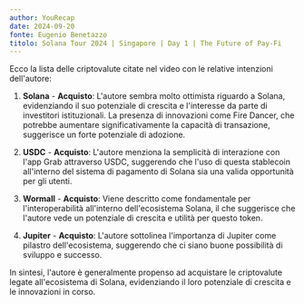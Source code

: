 ```yaml
---
author: YouRecap
date: 2024-09-20
fonte: Eugenio Benetazzo
titolo: Solana Tour 2024 | Singapore | Day 1 | The Future of Pay-Fi
---
```


Ecco la lista delle criptovalute citate nel video con le relative intenzioni dell'autore:

1. **Solana** - **Acquisto**: L'autore sembra molto ottimista riguardo a Solana, evidenziando il suo potenziale di crescita e l'interesse da parte di investitori istituzionali. La presenza di innovazioni come Fire Dancer, che potrebbe aumentare significativamente la capacità di transazione, suggerisce un forte potenziale di adozione.

2. **USDC** - **Acquisto**: L'autore menziona la semplicità di interazione con l'app Grab attraverso USDC, suggerendo che l'uso di questa stablecoin all'interno del sistema di pagamento di Solana sia una valida opportunità per gli utenti.

3. **Wormall** - **Acquisto**: Viene descritto come fondamentale per l'interoperabilità all'interno dell'ecosistema Solana, il che suggerisce che l'autore vede un potenziale di crescita e utilità per questo token.

4. **Jupiter** - **Acquisto**: L'autore sottolinea l'importanza di Jupiter come pilastro dell'ecosistema, suggerendo che ci siano buone possibilità di sviluppo e successo.

In sintesi, l'autore è generalmente propenso ad acquistare le criptovalute legate all'ecosistema di Solana, evidenziando il loro potenziale di crescita e le innovazioni in corso.
